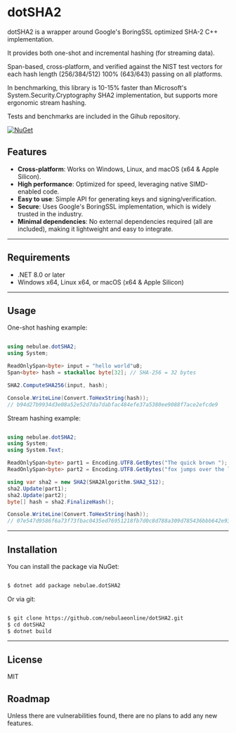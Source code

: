 # dotSHA2

dotSHA2 is a wrapper around Google's BoringSSL optimized SHA-2 C++ implementation.

It provides both one-shot and incremental hashing (for streaming data).

Span-based, cross-platform, and verified against the NIST test vectors for each hash length (256/384/512) 100% (643/643) passing on all platforms.

In benchmarking, this library is 10-15% faster than Microsoft's System.Security.Cryptography SHA2 implementation, but supports more ergonomic stream hashing.

Tests and benchmarks are included in the Gihub repository.

[![NuGet](https://img.shields.io/nuget/v/nebulae.dotSHA2.svg)](https://www.nuget.org/packages/nebulae.dotSHA2)

## Features

- **Cross-platform**: Works on Windows, Linux, and macOS (x64 & Apple Silicon).
- **High performance**: Optimized for speed, leveraging native SIMD-enabled code.
- **Easy to use**: Simple API for generating keys and signing/verification.
- **Secure**: Uses Google's BoringSSL implementation, which is widely trusted in the industry.
- **Minimal dependencies**: No external dependencies required (all are included), making it lightweight and easy to integrate.

---

## Requirements

- .NET 8.0 or later
- Windows x64, Linux x64, or macOS (x64 & Apple Silicon)

---

## Usage

One-shot hashing example:

```csharp

using nebulae.dotSHA2;
using System;

ReadOnlySpan<byte> input = "hello world"u8;
Span<byte> hash = stackalloc byte[32]; // SHA-256 = 32 bytes

SHA2.ComputeSHA256(input, hash);

Console.WriteLine(Convert.ToHexString(hash));
// b94d27b9934d3e08a52e52d7da7dabfac484efe37a5380ee9088f7ace2efcde9

```

Stream hashing example:

```csharp

using nebulae.dotSHA2;
using System;
using System.Text;

ReadOnlySpan<byte> part1 = Encoding.UTF8.GetBytes("The quick brown ");
ReadOnlySpan<byte> part2 = Encoding.UTF8.GetBytes("fox jumps over the lazy dog");

using var sha2 = new SHA2(SHA2Algorithm.SHA2_512);
sha2.Update(part1);
sha2.Update(part2);
byte[] hash = sha2.FinalizeHash();

Console.WriteLine(Convert.ToHexString(hash));
// 07e547d9586f6a73f73fbac0435ed76951218fb7d0c8d788a309d785436bbb642e93a252a954f23912547d1e8a3b5ed6e1bfd7097821233fa0538f3db854fee6

```

---

## Installation

You can install the package via NuGet:

```bash

$ dotnet add package nebulae.dotSHA2

```

Or via git:

```bash

$ git clone https://github.com/nebulaeonline/dotSHA2.git
$ cd dotSHA2
$ dotnet build

```

---

## License

MIT

## Roadmap

Unless there are vulnerabilities found, there are no plans to add any new features.